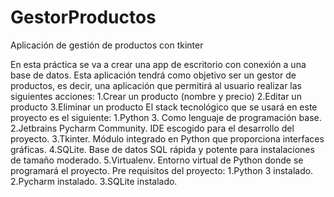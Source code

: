 # GestorProductos
Aplicación de gestión de productos con tkinter

En esta práctica se va a crear una app de escritorio con conexión a una base de datos. 
Esta aplicación tendrá como objetivo ser un gestor de productos, es decir, una aplicación que permitirá al usuario realizar las siguientes acciones:
1.Crear un producto (nombre y precio)
2.Editar un producto
3.Eliminar un producto
El stack tecnológico que se usará en este proyecto es el siguiente:
1.Python 3. Como lenguaje de programación base.
2.Jetbrains Pycharm Community. IDE escogido para el desarrollo del proyecto.
3.Tkinter. Módulo integrado en Python que proporciona interfaces gráficas.
4.SQLite. Base de datos SQL rápida y potente para instalaciones de tamaño moderado.
5.Virtualenv. Entorno virtual de Python donde se programará el proyecto.
Pre requisitos del proyecto:
1.Python 3 instalado.
2.Pycharm instalado.
3.SQLite instalado.
